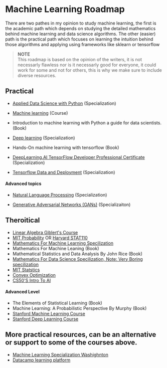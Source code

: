 # Machine Learning Roadmap

There are two pathes in my opinion to study machine learning, the first is the academic path which depends on studying the detailed mathematics behind machine learning and data science algorithms. The other (easier) path is the practical path which focuses on learning the intuition behind those algorithms and applying using frameworks like sklearn or tensorflow

> **NOTE**  
> This roadmap is based on the opinion of the writers, it is not necessarly flawless nor is it necessarly good for everyone, it could work for some and not for others, this is why we make sure to include diverse resources.


## Practical

- [Applied Data Science with Python](https://www.coursera.org/specializations/data-science-python) (Specialization)
- [Machine learning](https://www.coursera.org/learn/machine-learning) (Course)

- Introduction to machine learning with Python a guide for data scientists. (Book)

- [Deep learning](https://www.coursera.org/specializations/deep-learning) (Specialization)

- Hands-On machine learning with tensorflow (Book)

- [DeepLearning.AI TensorFlow Developer Professional Certificate](https://www.coursera.org/professional-certificates/tensorflow-in-practice) (Specialization)

- [Tensorflow Data and Deployment](https://www.coursera.org/specializations/tensorflow-data-and-deployment) (Specialization)

#### Advanced topics
- [Natural Language Processing](https://www.coursera.org/specializations/natural-language-processing) (Specialization)

- [Generative Adversarial Networks (GANs)](https://www.coursera.org/specializations/generative-adversarial-networks-gans) (Specializaiton)

## Theroitical

 - [Linear Algebra Giblert's Course](https://www.youtube.com/watch?v=QVKj3LADCnA&list=PL49CF3715CB9EF31D)
 - [MIT Probability](https://www.youtube.com/watch?v=j9WZyLZCBzs&list=PLUl4u3cNGP61MdtwGTqZA0MreSaDybji8) OR [Harvard STAT110](https://www.youtube.com/watch?v=KbB0FjPg0mw&list=PL2SOU6wwxB0uwwH80KTQ6ht66KWxbzTIo)
 - [Mathematics For Machine Learning Specilization](https://www.coursera.org/specializations/mathematics-machine-learning)
 - Mathematics For Machine Leaning (Book)
 - Mathematical Statistics and Data Analysis By John Rice (Book)
 - [Mathematics For Data Science Specilization, Note: Very Boring specilization](https://www.coursera.org/specializations/mathematics-for-data-science)
 - [MIT Statstics](https://www.youtube.com/watch?v=VPZD_aij8H0&list=PLUl4u3cNGP60uVBMaoNERc6knT_MgPKS0)
 - [Convex Optimization](https://www.youtube.com/playlist?list=PL3940DD956CDF0622)
 - [CS50'S Intro To AI](https://www.edx.org/course/cs50s-introduction-to-artificial-intelligence-with-python?fbclid=IwAR2IdvAk3XLMlVK0N_tGezwl-GHRaTW8zWsGKPfEGZM1BwcOAWZqX8AJUd4)

#### Advanced Level
 - The Elements of Statistical Learning (Book)
 - Machine Learning: A Probabilistic Perspective By Murphy (Book)
 - [Stanford Machine Learning Course](https://www.youtube.com/playlist?list=PLoROMvodv4rMiGQp3WXShtMGgzqpfVfbU)
 - [Stanford Deep Learning Course](https://www.youtube.com/watch?v=PySo_6S4ZAg&list=PLoROMvodv4rOABXSygHTsbvUz4G_YQhOb)
 
## More practical resources, can be an alternative or support to some of the courses above.

- [Machine Learning Specialization Washighnton](https://www.coursera.org/specializations/machine-learning?)
- [Datacamp learning platform](https://learn.datacamp.com/)
